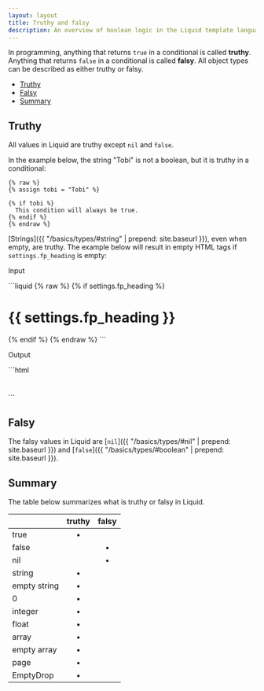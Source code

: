 ```yaml
---
layout: layout
title: Truthy and falsy
description: An overview of boolean logic in the Liquid template language.
---
```


In programming, anything that returns `true` in a conditional is called **truthy**. Anything that returns `false` in a conditional is called **falsy**. All object types can be described as either truthy or falsy.

- [Truthy](#truthy)
- [Falsy](#falsy)
- [Summary](#summary)

## Truthy

All values in Liquid are truthy except `nil` and `false`.

In the example below, the string "Tobi" is not a boolean, but it is truthy in a conditional:

```liquid
{% raw %}
{% assign tobi = "Tobi" %}

{% if tobi %}
  This condition will always be true.
{% endif %}
{% endraw %}
```

[Strings]({{ "/basics/types/#string" | prepend: site.baseurl }}), even when empty, are truthy. The example below will result in empty HTML tags if `settings.fp_heading` is empty:

<p class="code-label">Input</p>
```liquid
{% raw %}
{% if settings.fp_heading %}
  <h1>{{ settings.fp_heading }}</h1>
{% endif %}
{% endraw %}
```

<p class="code-label">Output</p>
```html
<h1></h1>
```

## Falsy

The falsy values in Liquid are [`nil`]({{ "/basics/types/#nil" | prepend: site.baseurl }}) and [`false`]({{ "/basics/types/#boolean" | prepend: site.baseurl }}).

## Summary

The table below summarizes what is truthy or falsy in Liquid.

|               | truthy        | falsy         |
| ------------- |:-------------:|:-------------:|
| true          | •             |               |
| false         |               | •             |
| nil           |               | •             |
| string        | •             |               |
| empty string  | •             |               |
| 0             | •             |               |
| integer       | •             |               |
| float         | •             |               |
| array         | •             |               |
| empty array   | •             |               |
| page          | •             |               |
| EmptyDrop     | •             |               |
